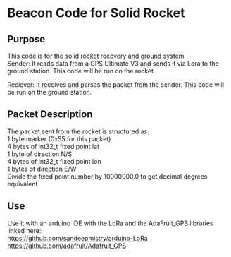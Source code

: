 # Beacon Code for Solid Rocket

## Purpose
This code is for the solid rocket recovery and ground system\
Sender: It reads data from a GPS Ultimate V3 and sends it via Lora to the ground station. This code will be run on the rocket.

Reciever: It receives and parses the packet from the sender. This code will be run on the ground station.

## Packet Description
The packet sent from the rocket is structured as: \
1 byte marker (0x55 for this packet) \
4 bytes of int32_t fixed point lat \
1 byte of direction N/S \
4 bytes of int32_t fixed point lon \
1 bytes of direction E/W \
Divide the fixed point number by 10000000.0 to get decimal degrees equivalent

## Use

Use it with an arduino IDE with the LoRa and the AdaFruit_GPS libraries linked here:\
https://github.com/sandeepmistry/arduino-LoRa \
https://github.com/adafruit/Adafruit_GPS